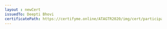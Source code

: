 ```yaml
--- 
layout : newCert 
issuedTo: Deepti Bhovi 
certificatePath: https://certifyme.online/ATAGTR2020/img/cert/participant/DeeptiBhovi_6cdc4.png
--- 
```

